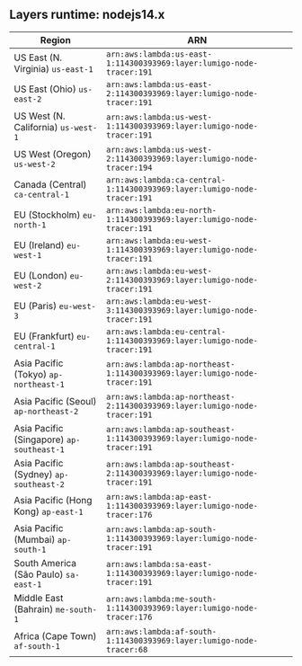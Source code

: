 Layers runtime: nodejs14.x
----
| Region | ARN |
| --- | --- |
|US East (N. Virginia)  `us-east-1`|`arn:aws:lambda:us-east-1:114300393969:layer:lumigo-node-tracer:191`|
|US East (Ohio)  `us-east-2`|`arn:aws:lambda:us-east-2:114300393969:layer:lumigo-node-tracer:191`|
|US West (N. California)  `us-west-1`|`arn:aws:lambda:us-west-1:114300393969:layer:lumigo-node-tracer:191`|
|US West (Oregon)  `us-west-2`|`arn:aws:lambda:us-west-2:114300393969:layer:lumigo-node-tracer:194`|
|Canada (Central)  `ca-central-1`|`arn:aws:lambda:ca-central-1:114300393969:layer:lumigo-node-tracer:191`|
|EU (Stockholm)  `eu-north-1`|`arn:aws:lambda:eu-north-1:114300393969:layer:lumigo-node-tracer:191`|
|EU (Ireland)  `eu-west-1`|`arn:aws:lambda:eu-west-1:114300393969:layer:lumigo-node-tracer:191`|
|EU (London)  `eu-west-2`|`arn:aws:lambda:eu-west-2:114300393969:layer:lumigo-node-tracer:191`|
|EU (Paris)  `eu-west-3`|`arn:aws:lambda:eu-west-3:114300393969:layer:lumigo-node-tracer:191`|
|EU (Frankfurt)  `eu-central-1`|`arn:aws:lambda:eu-central-1:114300393969:layer:lumigo-node-tracer:191`|
|Asia Pacific (Tokyo)  `ap-northeast-1`|`arn:aws:lambda:ap-northeast-1:114300393969:layer:lumigo-node-tracer:191`|
|Asia Pacific (Seoul)  `ap-northeast-2`|`arn:aws:lambda:ap-northeast-2:114300393969:layer:lumigo-node-tracer:191`|
|Asia Pacific (Singapore)  `ap-southeast-1`|`arn:aws:lambda:ap-southeast-1:114300393969:layer:lumigo-node-tracer:191`|
|Asia Pacific (Sydney)  `ap-southeast-2`|`arn:aws:lambda:ap-southeast-2:114300393969:layer:lumigo-node-tracer:191`|
|Asia Pacific (Hong Kong)  `ap-east-1`|`arn:aws:lambda:ap-east-1:114300393969:layer:lumigo-node-tracer:176`|
|Asia Pacific (Mumbai)  `ap-south-1`|`arn:aws:lambda:ap-south-1:114300393969:layer:lumigo-node-tracer:191`|
|South America (São Paulo)  `sa-east-1`|`arn:aws:lambda:sa-east-1:114300393969:layer:lumigo-node-tracer:191`|
|Middle East (Bahrain)  `me-south-1`|`arn:aws:lambda:me-south-1:114300393969:layer:lumigo-node-tracer:176`|
|Africa (Cape Town)  `af-south-1`|`arn:aws:lambda:af-south-1:114300393969:layer:lumigo-node-tracer:68`|
